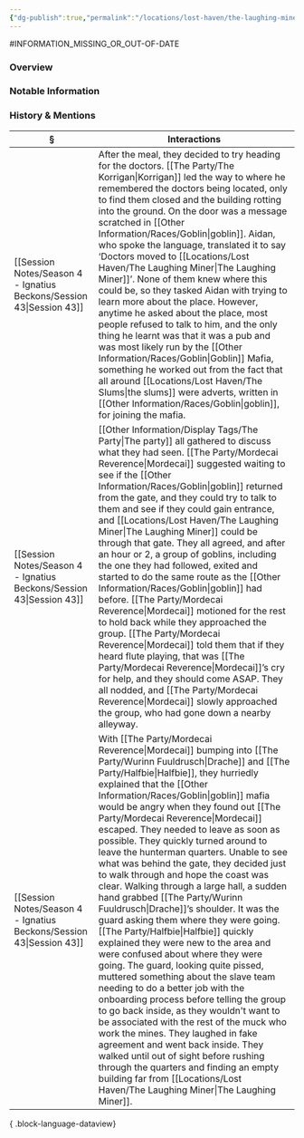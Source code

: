 ```yaml
---
{"dg-publish":true,"permalink":"/locations/lost-haven/the-laughing-miner/","tags":["Discovered"],"updated":"2025-07-31T11:53:43.632+01:00"}
---
```


#INFORMATION_MISSING_OR_OUT-OF-DATE 
### Overview


### Notable Information


### History & Mentions
| §                                                                       | Interactions                                                                                                                                                                                                                                                                                                                                                                                                                                                                                                                                                                                                                                                                                                                                                                                                                                                                                                                                                                                                                                                                                                                                                     |
| ----------------------------------------------------------------------- | ---------------------------------------------------------------------------------------------------------------------------------------------------------------------------------------------------------------------------------------------------------------------------------------------------------------------------------------------------------------------------------------------------------------------------------------------------------------------------------------------------------------------------------------------------------------------------------------------------------------------------------------------------------------------------------------------------------------------------------------------------------------------------------------------------------------------------------------------------------------------------------------------------------------------------------------------------------------------------------------------------------------------------------------------------------------------------------------------------------------------------------------------------------------- |
| [[Session Notes/Season 4 - Ignatius Beckons/Session 43\|Session 43]] | After the meal, they decided to try heading for the doctors. [[The Party/The Korrigan\|Korrigan]] led the way to where he remembered the doctors being located, only to find them closed and the building rotting into the ground. On the door was a message scratched in [[Other Information/Races/Goblin\|goblin]]. Aidan, who spoke the language, translated it to say ‘Doctors moved to [[Locations/Lost Haven/The Laughing Miner\|The Laughing Miner]]’. None of them knew where this could be, so they tasked Aidan with trying to learn more about the place. However, anytime he asked about the place, most people refused to talk to him, and the only thing he learnt was that it was a pub and was most likely run by the [[Other Information/Races/Goblin\|Goblin]] Mafia, something he worked out from the fact that all around [[Locations/Lost Haven/The Slums\|the slums]] were adverts, written in [[Other Information/Races/Goblin\|goblin]], for joining the mafia.                                                                                                                                                                                                                                                                                                                                                             |
| [[Session Notes/Season 4 - Ignatius Beckons/Session 43\|Session 43]] | [[Other Information/Display Tags/The Party\|The party]] all gathered to discuss what they had seen. [[The Party/Mordecai Reverence\|Mordecai]] suggested waiting to see if the [[Other Information/Races/Goblin\|goblin]] returned from the gate, and they could try to talk to them and see if they could gain entrance, and [[Locations/Lost Haven/The Laughing Miner\|The Laughing Miner]] could be through that gate. They all agreed, and after an hour or 2, a group of goblins, including the one they had followed, exited and started to do the same route as the [[Other Information/Races/Goblin\|goblin]] had before. [[The Party/Mordecai Reverence\|Mordecai]] motioned for the rest to hold back while they approached the group. [[The Party/Mordecai Reverence\|Mordecai]] told them that if they heard flute playing, that was [[The Party/Mordecai Reverence\|Mordecai]]’s cry for help, and they should come ASAP. They all nodded, and [[The Party/Mordecai Reverence\|Mordecai]] slowly approached the group, who had gone down a nearby alleyway.                                                                                                                                                                                                                                                                                              |
| [[Session Notes/Season 4 - Ignatius Beckons/Session 43\|Session 43]] | With [[The Party/Mordecai Reverence\|Mordecai]] bumping into [[The Party/Wurinn Fuuldrusch\|Drache]] and [[The Party/Halfbie\|Halfbie]], they hurriedly explained that the [[Other Information/Races/Goblin\|goblin]] mafia would be angry when they found out [[The Party/Mordecai Reverence\|Mordecai]] escaped. They needed to leave as soon as possible. They quickly turned around to leave the hunterman quarters. Unable to see what was behind the gate, they decided just to walk through and hope the coast was clear. Walking through a large hall, a sudden hand grabbed [[The Party/Wurinn Fuuldrusch\|Drache]]’s shoulder. It was the guard asking them where they were going. [[The Party/Halfbie\|Halfbie]] quickly explained they were new to the area and were confused about where they were going. The guard, looking quite pissed, muttered something about the slave team needing to do a better job with the onboarding process before telling the group to go back inside, as they wouldn't want to be associated with the rest of the muck who work the mines. They laughed in fake agreement and went back inside. They walked until out of sight before rushing through the quarters and finding an empty building far from [[Locations/Lost Haven/The Laughing Miner\|The Laughing Miner]]. |

{ .block-language-dataview}